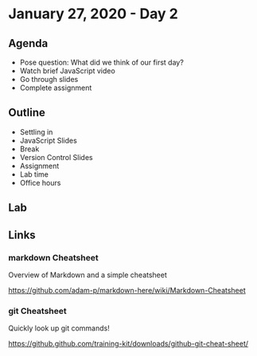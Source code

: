 # January 27, 2020 - Day 2

## Agenda

- Pose question: What did we think of our first day?
- Watch brief JavaScript video 
- Go through slides
- Complete assignment 


## Outline

- Settling in
- JavaScript Slides
- Break
- Version Control Slides
- Assignment
- Lab time
- Office hours

## Lab 


## Links 


### markdown Cheatsheet

Overview of Markdown and a simple cheatsheet

https://github.com/adam-p/markdown-here/wiki/Markdown-Cheatsheet

### git Cheatsheet 

Quickly look up git commands! 

https://github.github.com/training-kit/downloads/github-git-cheat-sheet/

